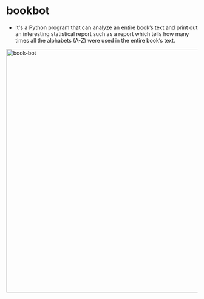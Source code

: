 # bookbot
- It's a Python program that can analyze an entire book’s text and print out an interesting statistical report such as a report which tells how many times all the alphabets (A-Z) were used in the entire book’s text.
<img width="640" alt="book-bot" src="https://github.com/aryans98/bookbot/assets/84920015/511fec38-d149-4f69-9986-6a749e71ad09">
